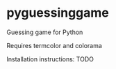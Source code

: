 # pyguessinggame
Guessing game for Python

Requires termcolor and colorama

Installation instructions:
TODO
